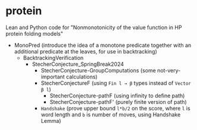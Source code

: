 # protein
Lean and Python code for "Nonmonotonicity of the value function in HP protein folding models"

- MonoPred (introduce the idea of a monotone predicate together with an additional predicate at the leaves, for use in backtracking)
  * BacktrackingVerification
    - StecherConjecture_SpringBreak2024
      * StecherConjecture-GroupComputations (some not-very-important calculations)
      * StecherConjectureF  (using `Fin l → β` types instead of `Vector β l`)
        - StecherConjecture-pathF (using infinity to define path)
        - StecherConjecture-pathF' (purely finite version of path)
      * `Handshake` (prove upper bound `l*b/2` on the score, where `l` is word length and `b` is number of moves, using Handshake Lemma)
